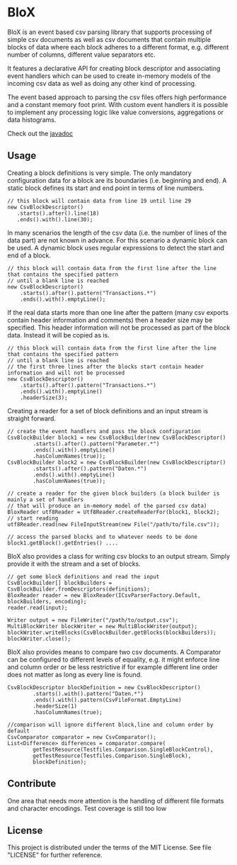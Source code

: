 BloX
=========

BloX is an event based csv parsing library that supports processing of simple csv documents as well as
csv documents that contain multiple blocks of data where each block adheres to a different format, e.g.
different number of columns, different value separators etc.

It features a declarative API for creating block descriptor and associating event handlers which can be
used to create in-memory models of the incoming csv data as well as doing any other kind of processing.

The event based approach to parsing the csv files offers high performance and a constant memory foot print.
With custom event handlers it is possible to implement any processing logic like value conversions, aggregations or
data histograms.

Check out the [javadoc](http://bennidi.github.io/blox/)


 <h2>Usage</h2>

Creating a block definitions is very simple. The only mandatory configuration data for a block
are its boundaries (i.e. beginning and end). A static block defines its start and end point in terms
of line numbers.

    // this block will contain data from line 19 until line 29
    new CsvBlockDescriptor()
       .starts().after().line(18)
       .ends().with().line(30);

In many scenarios the length of the csv data (i.e. the number of lines of the data part) are not known in advance.
For this scenario a dynamic block can be used. A dynamic block uses regular expressions to detect the start and end
of a block.

    // this block will contain data from the first line after the line that contains the specified pattern
    // until a blank line is reached
    new CsvBlockDescriptor()
        .starts().after().pattern("Transactions.*")
        .ends().with().emptyLine();

If the real data starts more than one line after the pattern (many csv exports contain header information and comments)
then a header size may be specified. This header information will not be processed as part of the block data. Instead
it will be copied as is.

    // this block will contain data from the first line after the line that contains the specified pattern
    // until a blank line is reached
    // the first three lines after the blocks start contain header information and will not be processed
    new CsvBlockDescriptor()
        .starts().after().pattern("Transactions.*")
        .ends().with().emptyLine()
        .headerSize(3);



Creating a reader for a set of block definitions and an input stream is straight forward.

    // create the event handlers and pass the block configuration
    CsvBlockBuilder block1 = new CsvBlockBuilder(new CsvBlockDescriptor()
            .starts().after().pattern("Parameter.*")
            .ends().with().emptyLine()
            .hasColumnNames(true));
    CsvBlockBuilder block2 = new CsvBlockBuilder(new CsvBlockDescriptor()
            .starts().after().pattern("Daten.*")
            .ends().with().emptyLine()
            .hasColumnNames(true));

    // create a reader for the given block builders (a block builder is mainly a set of handlers
    // that will produce an in-memory model of the parsed csv data)
    BloxReader utf8Reader = Utf8Reader.createReaderFor(block1, block2);
    // start reading
    utf8Reader.read(new FileInputStream(new File("/path/to/file.csv"));

    // access the parsed blocks and to whatever needs to be done
    block1.getBlock().getEntries() ....

BloX also provides a class for writing csv blocks to an output stream. Simply provide it with the stream and a set of
blocks.

    // get some block definitions and read the input
    CsvBlockBuilder[] blockBuilders = CsvBlockBuilder.fromDescriptors(definitions);
    BloxReader reader = new BloxReader(ICsvParserFactory.Default, blockBuilders, encoding);
    reader.read(input);

    Writer output = new FileWriter("/path/to/output.csv");
    MultiBlockWriter blockWriter = new MultiBlockWriter(output);
    blockWriter.writeBlocks(CsvBlockBuilder.getBlocks(blockBuilders));
    blockWriter.close();


BloX also provides means to compare two csv documents. A Comparator can be configured to different levels of equality,
e.g. it might enforce line and column order or be less restrictive if for example different line order does not matter
as long as every line is found.

    CsvBlockDescriptor blockDefinition = new CsvBlockDescriptor()
            .starts().with().pattern("Daten.*")
            .ends().with().pattern(CsvFileFormat.EmptyLine)
            .headerSize(1)
            .hasColumnNames(true);

    //comparison will ignore different block,line and column order by default
    CsvComparator comparator = new CsvComparator();
    List<Difference> differences = comparator.compare(
            getTestResource(Testfiles.Comparison.SingleBlockControl),
            getTestResource(Testfiles.Comparison.SingleBlock),
            blockDefinition);



<h2>Contribute</h2>

One area that needs more attention is the handling of different file formats and character encodings. Test coverage
is still too low

<h2>License</h2>

This project is distributed under the terms of the MIT License. See file "LICENSE" for further reference.




